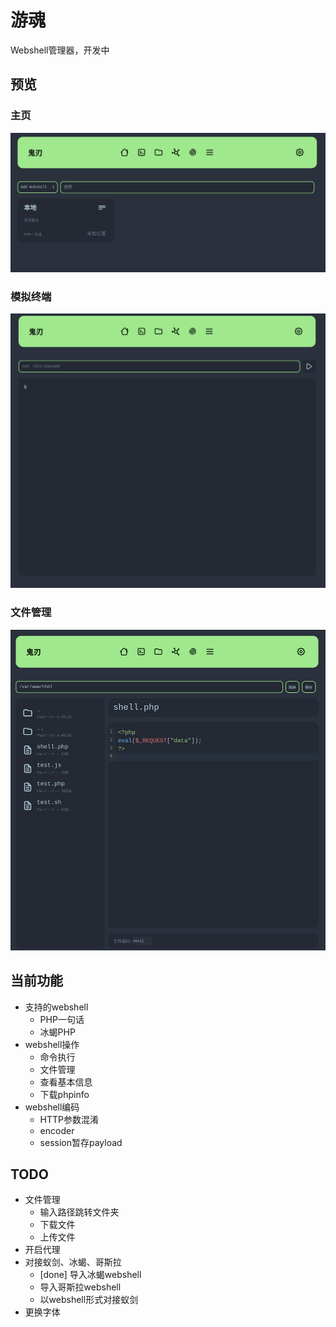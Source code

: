 # 游魂

Webshell管理器，开发中

## 预览

### 主页

![preview](assets/preview-homepage.png)

### 模拟终端

![preview](assets/preview-terminal.png)

### 文件管理

![preview](assets/preview-files.png)

## 当前功能

- 支持的webshell
  - PHP一句话
  - 冰蝎PHP
- webshell操作
  - 命令执行
  - 文件管理
  - 查看基本信息
  - 下载phpinfo
- webshell编码
  - HTTP参数混淆
  - encoder
  - session暂存payload

## TODO

- 文件管理
  - 输入路径跳转文件夹
  - 下载文件
  - 上传文件
- 开启代理
- 对接蚁剑、冰蝎、哥斯拉
  - [done] 导入冰蝎webshell
  - 导入哥斯拉webshell
  - 以webshell形式对接蚁剑
- 更换字体
